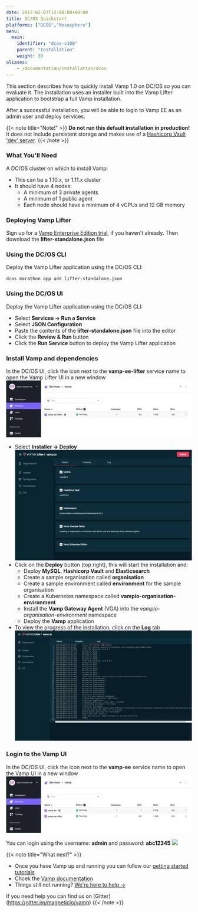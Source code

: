 ```yaml
---
date: 2017-02-07T12:00:00+00:00
title: DC/OS Quickstart
platforms: ["DCOS","Mesosphere"]
menu:
  main:
    identifier: "dcos-v100"
    parent: "Installation"
    weight: 30
aliases:
    - /documentation/installation/dcos
---
```


This section describes how to quickly install Vamp 1.0 on DC/OS so you can evaluate it. The installation uses an installer built into the Vamp Lifter application to bootstrap a full Vamp installation.

After a successful installation, you will be able to login to Vamp EE as an admin user and deploy services. 

{{< note title="Note!" >}}
**Do not run this default installation in production!** It does not include persistent storage and makes use of a [Hashicorp Vault 'dev' server](https://www.vaultproject.io/docs/concepts/dev-server.html).
{{< /note >}}

### What You'll Need

A DC/OS cluster on which to install Vamp:

* This can be a 1.10.x, or 1.11.x cluster
* It should have 4 nodes:
  * A minimum of 3 private agents
  * A minimum of 1 public agent
  * Each node should have a minimum of 4 vCPUs and 12 GB memory 

### Deploying Vamp Lifter

Sign up for a [Vamp Enterprise Edition trial](/ee-trial-signup/), if you haven't already. Then download the **lifter-standalone.json** file

### Using the DC/OS CLI
Deploy the Vamp Lifter application using the DC/OS CLI:
    
```
dcos marathon app add lifter-standalone.json
```

### Using the DC/OS UI
Deploy the Vamp Lifter application using the DC/OS CLI:

* Select **Services → Run a Service**
* Select **JSON Configuration**
* Paste the contents of the **lifter-standalone.json** file into the editor
* Click the **Review & Run** button
* Click the **Run Service** button to deploy the Vamp Lifter application

### Install Vamp and dependencies

In the DC/OS UI, click the icon next to the **vamp-ee-lifter** service name to open the Vamp Lifter UI in a new window
![](/images/screens/v100/dcos-vamp-lifteree.png)

* Select **Installer → Deploy**
  ![](/images/screens/v100/lifteree-installer-deploy.png)
* Click on the **Deploy** button (top right), this will start the installation and:
  * Deploy **MySQL**, **Hashicorp Vault** and **Elasticsearch**
  * Create a sample organisation called **organisation**
  * Create a sample environment called **environment** for the sample organisation
  * Create a Kubernetes namespace called **vampio-organisation-environment**
  * Install the **Vamp Gateway Agent** (VGA) into the *vampio-organisation-environment* namespace
  * Deploy the **Vamp** application
* To view the progress of the installation, click on the **Log** tab
  ![](/images/screens/v100/lifteree-installer-log-dcos.png)

### Login to the Vamp UI

In the DC/OS UI, click the icon next to the **vamp-ee** service name to open the Vamp UI in a new window
![](/images/screens/v100/dcos-vamp-vampee.png)

You can login using the username: **admin** and password: **abc12345**
![](/images/screens/v100/vampee-login.png)

{{< note title="What next?" >}}

* Once you have Vamp up and running you can follow our [getting started tutorials](/documentation/tutorials/).
* Chcek the [Vamp documentation](/documentation/how-vamp-works/architecture-and-components/)
* Things still not running? [We're here to help →](https://github.com/magneticio/vamp/issues)

If you need help you can find us on [Gitter] (https://gitter.im/magneticio/vamp)
{{< /note >}}
